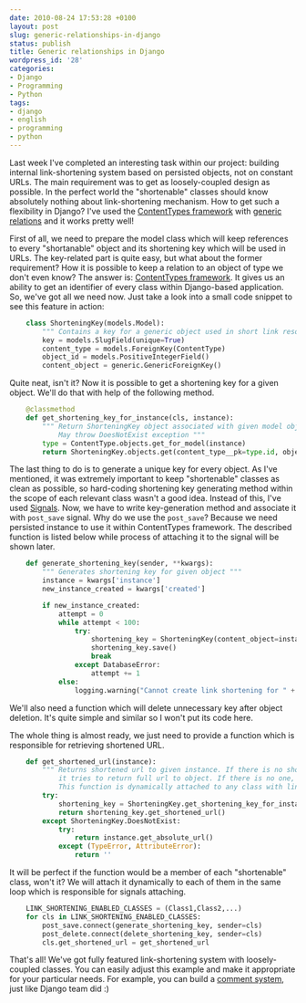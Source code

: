 ```yaml
---
date: 2010-08-24 17:53:28 +0100
layout: post
slug: generic-relationships-in-django
status: publish
title: Generic relationships in Django
wordpress_id: '28'
categories:
- Django
- Programming
- Python
tags:
- django
- english
- programming
- python
---
```


Last week I've completed an interesting task within our project: building internal link-shortening system based on persisted objects, not on constant URLs. The main requirement was to get as loosely-coupled design as possible. In the perfect world the "shortenable" classes should know absolutely nothing about link-shortening mechanism. How to get such a flexibility in Django? I've used the [ContentTypes framework](http://docs.djangoproject.com/en/1.2/ref/contrib/contenttypes/) with [generic relations](http://docs.djangoproject.com/en/1.2/ref/contrib/contenttypes/#generic-relations) and it works pretty well!

First of all, we need to prepare the model class which will keep references to every "shortanable" object and its shortening key which will be used in URLs. The key-related part is quite easy, but what about the former requirement? How it is possible to keep a relation to an object of type we don't even know? The answer is: [ContentTypes framework](http://docs.djangoproject.com/en/1.2/ref/contrib/contenttypes/). It gives us an ability to get an identifier of every class within Django-based application. So, we've got all we need now. Just take a look into a small code snippet to see this feature in action:

```python
    class ShorteningKey(models.Model):
        """ Contains a key for a generic object used in short link resolving """
        key = models.SlugField(unique=True)
        content_type = models.ForeignKey(ContentType)
        object_id = models.PositiveIntegerField()
        content_object = generic.GenericForeignKey()
```


Quite neat, isn't it? Now it is possible to get a shortening key for a given object. We'll do that with help of the following method.

```python
    @classmethod
    def get_shortening_key_for_instance(cls, instance):
        """ Return ShorteningKey object associated with given model object.
            May throw DoesNotExist exception """
        type = ContentType.objects.get_for_model(instance)
        return ShorteningKey.objects.get(content_type__pk=type.id, object_id=instance.id)
```


The last thing to do is to generate a unique key for every object. As I've mentioned, it was extremely important to keep "shortenable" classes as clean as possible, so hard-coding shortening key generating method within the scope of each relevant class wasn't a good idea. Instead of this, I've used [Signals](http://docs.djangoproject.com/en/1.2/topics/signals/). Now, we have to write key-generation method and associate it with `post_save` signal. Why do we use the `post_save`? Because we need persisted instance to use it within ContentTypes framework. The described function is listed below while process of attaching it to the signal will be shown later.

```python
    def generate_shortening_key(sender, **kwargs):
        """ Generates shortening key for given object """
        instance = kwargs['instance']
        new_instance_created = kwargs['created']

        if new_instance_created:
            attempt = 0
            while attempt < 100:
                try:
                    shortening_key = ShorteningKey(content_object=instance, key=generate_key())
                    shortening_key.save()
                    break
                except DatabaseError:
                    attempt += 1
            else:
                logging.warning("Cannot create link shortening for " + str(instance))
```


We'll also need a function which will delete unnecessary key after object deletion. It's quite simple and similar so I won't put its code here.

The whole thing is almost ready, we just need to provide a function which is responsible for retrieving shortened URL.


```python
    def get_shortened_url(instance):
        """ Returns shortened url to given instance. If there is no shortened url,
            it tries to return full url to object. If there is no one, it returns empty string.
            This function is dynamically attached to any class with link shortening enabled """
        try:
            shortening_key = ShorteningKey.get_shortening_key_for_instance(instance)
            return shortening_key.get_shortened_url()
        except ShorteningKey.DoesNotExist:
            try:
                return instance.get_absolute_url()
            except (TypeError, AttributeError):
                return ''
```


It will be perfect if the function would be a member of each "shortenable" class, won't it? We will attach it dynamically to each of them in the same loop which is responsible for signals attaching.

```python
    LINK_SHORTENING_ENABLED_CLASSES = (Class1,Class2,...)
    for cls in LINK_SHORTENING_ENABLED_CLASSES:
        post_save.connect(generate_shortening_key, sender=cls)
        post_delete.connect(delete_shortening_key, sender=cls)
        cls.get_shortened_url = get_shortened_url
```


That's all! We've got fully featured link-shortening system with loosely-coupled classes. You can easily adjust this example and make it appropriate for your particular needs. For example, you can build a [comment system](http://docs.djangoproject.com/en/1.2/ref/contrib/comments/), just like Django team did :)
